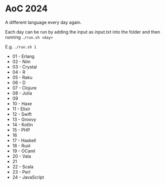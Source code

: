 # AoC 2024

A different language every day again.

Each day can be run by adding the input as input.txt into the <day> folder and then running
```./run.sh <day>```

E.g. ```./run.sh 1```

* 01 - Erlang
* 02 - Nim
* 03 - Crystal
* 04 - R
* 05 - Raku
* 06 - D
* 07 - Clojure
* 08 - Julia
* 09
* 10 - Haxe
* 11 - Elixir
* 12 - Swift
* 13 - Groovy
* 14 - Kotlin
* 15 - PHP
* 16
* 17 - Haskell
* 18 - Rust
* 19 - OCaml
* 20 - Vala
* 21
* 22 - Scala
* 23 - Perl
* 24 - JavaScript
